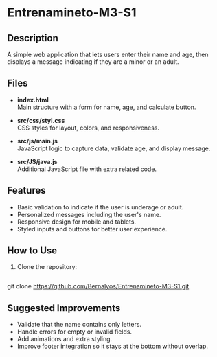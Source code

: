 # Entrenamineto-M3-S1

## Description
A simple web application that lets users enter their name and age, then displays a message indicating if they are a minor or an adult.

## Files

- **index.html**  
  Main structure with a form for name, age, and calculate button.

- **src/css/styl.css**  
  CSS styles for layout, colors, and responsiveness.

- **src/js/main.js**  
  JavaScript logic to capture data, validate age, and display message.

- **src/JS/java.js**  
  Additional JavaScript file with extra related code.

## Features

- Basic validation to indicate if the user is underage or adult.
- Personalized messages including the user's name.
- Responsive design for mobile and tablets.
- Styled inputs and buttons for better user experience.


## How to Use

1. Clone the repository:
   ```bash
  git clone https://github.com/Bernalyos/Entrenamineto-M3-S1.git

## Suggested Improvements

- Validate that the name contains only letters.
- Handle errors for empty or invalid fields.
- Add animations and extra styling.
- Improve footer integration so it stays at the bottom without overlap.
